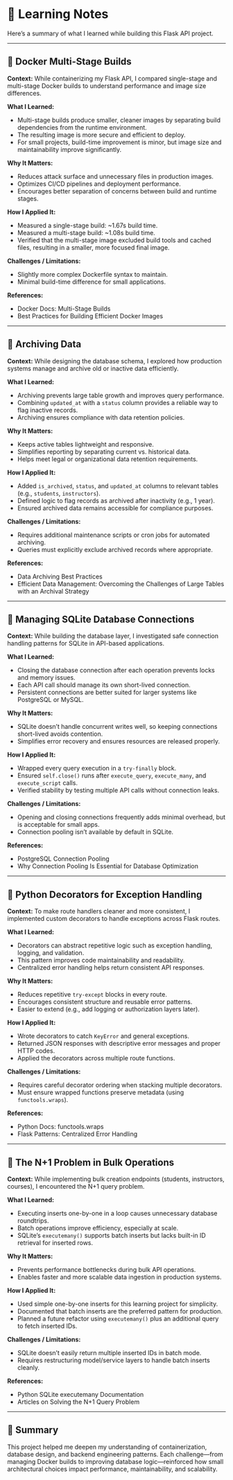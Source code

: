# 🧭 Learning Notes

Here’s a summary of what I learned while building this Flask API project.

---

## 🧩 Docker Multi-Stage Builds

**Context:** While containerizing my Flask API, I compared single-stage and multi-stage Docker builds to understand performance and image size differences.

**What I Learned:**

- Multi-stage builds produce smaller, cleaner images by separating build dependencies from the runtime environment.  
- The resulting image is more secure and efficient to deploy.  
- For small projects, build-time improvement is minor, but image size and maintainability improve significantly.  

**Why It Matters:**

- Reduces attack surface and unnecessary files in production images.  
- Optimizes CI/CD pipelines and deployment performance.  
- Encourages better separation of concerns between build and runtime stages.  

**How I Applied It:**

- Measured a single-stage build: ~1.67s build time.  
- Measured a multi-stage build: ~1.08s build time.  
- Verified that the multi-stage image excluded build tools and cached files, resulting in a smaller, more focused final image.  

**Challenges / Limitations:**

- Slightly more complex Dockerfile syntax to maintain.  
- Minimal build-time difference for small applications.  

**References:**

- Docker Docs: Multi-Stage Builds  
- Best Practices for Building Efficient Docker Images  

---

## 🧩 Archiving Data

**Context:** While designing the database schema, I explored how production systems manage and archive old or inactive data efficiently.

**What I Learned:**

- Archiving prevents large table growth and improves query performance.  
- Combining `updated_at` with a `status` column provides a reliable way to flag inactive records.  
- Archiving ensures compliance with data retention policies.  

**Why It Matters:**

- Keeps active tables lightweight and responsive.  
- Simplifies reporting by separating current vs. historical data.  
- Helps meet legal or organizational data retention requirements.  

**How I Applied It:**

- Added `is_archived`, `status`, and `updated_at` columns to relevant tables (e.g., `students`, `instructors`).  
- Defined logic to flag records as archived after inactivity (e.g., 1 year).  
- Ensured archived data remains accessible for compliance purposes.  

**Challenges / Limitations:**

- Requires additional maintenance scripts or cron jobs for automated archiving.  
- Queries must explicitly exclude archived records where appropriate.  

**References:**

- Data Archiving Best Practices  
- Efficient Data Management: Overcoming the Challenges of Large Tables with an Archival Strategy  

---

## 🧩 Managing SQLite Database Connections

**Context:** While building the database layer, I investigated safe connection handling patterns for SQLite in API-based applications.

**What I Learned:**

- Closing the database connection after each operation prevents locks and memory issues.  
- Each API call should manage its own short-lived connection.  
- Persistent connections are better suited for larger systems like PostgreSQL or MySQL.  

**Why It Matters:**

- SQLite doesn’t handle concurrent writes well, so keeping connections short-lived avoids contention.  
- Simplifies error recovery and ensures resources are released properly.  

**How I Applied It:**

- Wrapped every query execution in a `try-finally` block.  
- Ensured `self.close()` runs after `execute_query`, `execute_many`, and `execute_script` calls.  
- Verified stability by testing multiple API calls without connection leaks.  

**Challenges / Limitations:**

- Opening and closing connections frequently adds minimal overhead, but is acceptable for small apps.  
- Connection pooling isn’t available by default in SQLite.  

**References:**

- PostgreSQL Connection Pooling  
- Why Connection Pooling Is Essential for Database Optimization  

---

## 🧩 Python Decorators for Exception Handling

**Context:** To make route handlers cleaner and more consistent, I implemented custom decorators to handle exceptions across Flask routes.

**What I Learned:**

- Decorators can abstract repetitive logic such as exception handling, logging, and validation.  
- This pattern improves code maintainability and readability.  
- Centralized error handling helps return consistent API responses.  

**Why It Matters:**

- Reduces repetitive `try-except` blocks in every route.  
- Encourages consistent structure and reusable error patterns.  
- Easier to extend (e.g., add logging or authorization layers later).  

**How I Applied It:**

- Wrote decorators to catch `KeyError` and general exceptions.  
- Returned JSON responses with descriptive error messages and proper HTTP codes.  
- Applied the decorators across multiple route functions.  

**Challenges / Limitations:**

- Requires careful decorator ordering when stacking multiple decorators.  
- Must ensure wrapped functions preserve metadata (using `functools.wraps`).  

**References:**

- Python Docs: functools.wraps  
- Flask Patterns: Centralized Error Handling  

---

## 🧩 The N+1 Problem in Bulk Operations

**Context:** While implementing bulk creation endpoints (students, instructors, courses), I encountered the N+1 query problem.

**What I Learned:**

- Executing inserts one-by-one in a loop causes unnecessary database roundtrips.  
- Batch operations improve efficiency, especially at scale.  
- SQLite’s `executemany()` supports batch inserts but lacks built-in ID retrieval for inserted rows.  

**Why It Matters:**

- Prevents performance bottlenecks during bulk API operations.  
- Enables faster and more scalable data ingestion in production systems.  

**How I Applied It:**

- Used simple one-by-one inserts for this learning project for simplicity.  
- Documented that batch inserts are the preferred pattern for production.  
- Planned a future refactor using `executemany()` plus an additional query to fetch inserted IDs.  

**Challenges / Limitations:**

- SQLite doesn’t easily return multiple inserted IDs in batch mode.  
- Requires restructuring model/service layers to handle batch inserts cleanly.  

**References:**

- Python SQLite executemany Documentation  
- Articles on Solving the N+1 Query Problem  

---

## 🧠 Summary

This project helped me deepen my understanding of containerization, database design, and backend engineering patterns. Each challenge—from managing Docker builds to improving database logic—reinforced how small architectural choices impact performance, maintainability, and scalability.
